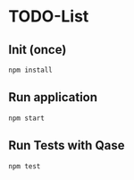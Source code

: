 # TODO-List

## Init (once)

`npm install`

## Run application

`npm start`

## Run Tests with Qase

`npm test`
